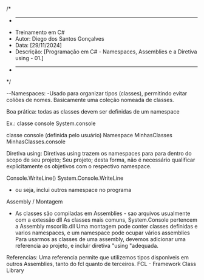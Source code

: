 /*
 * -----------------------------------------------------------
 * Treinamento em C#
 * Autor: Diego dos Santos Gonçalves
 * Data: [29/11/2024]
 * Descrição: [Programação em C# - Namespaces, Assemblies e a Diretiva using - 01.]
 * -----------------------------------------------------------
 */



 --Namespaces:
 -Usado para organizar tipos (classes), permitindo evitar coliões de nomes.
Basicamente uma coleção nomeada de classes.

Boa prática: todas as classes devem ser definidas de um namespace

Ex.:
classe console
System.console

classe console (definida pelo usuário)
Namespace MinhasClasses
MinhasClasses.console


Diretiva using:
Diretivas using trazem os namespaces para para dentro do scopo de seu projeto;
Seu projeto; desta forma, não é necessário qualificar explicitamente os objetivos com o respectivo namespace.

Console.WriteLine()
System.Console.WriteLine

- ou seja, inclui outros namespace no programa


Assembly / Montagem
- As classes são compiladas em Assemblies - sao arquivos usualmente com a extessão dll
As classes mais comuns, System.Console pertencem a Assembly mscorlib.dll
Uma montagem pode conter classes definidas e varios namespaces, e um namespace pode ocupar vários assemblies
Para usarmos as classes de uma assembly, devemos adicionar uma referencia ao projeto, e incluir diretiva "using "adequada.

Referencias: 
Uma referencia permite que utilizemos tipos disponiveis em outros Assemblies, tanto do fcl quanto de terceiros.
FCL - Framework Class Library




